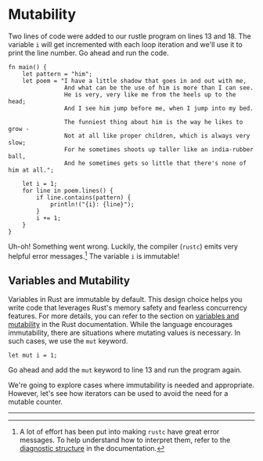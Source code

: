 # Mutability

Two lines of code were added to our rustle program on lines 13 and 18. The
variable `i` will get incremented with each loop iteration and we'll use it to
print the line number. Go ahead and run the code.

```rust,editable
fn main() {
    let pattern = "him";
    let poem = "I have a little shadow that goes in and out with me,
                And what can be the use of him is more than I can see.
                He is very, very like me from the heels up to the head;
                And I see him jump before me, when I jump into my bed.

                The funniest thing about him is the way he likes to grow -
                Not at all like proper children, which is always very slow;
                For he sometimes shoots up taller like an india-rubber ball,
                And he sometimes gets so little that there's none of him at all.";

    let i = 1;
    for line in poem.lines() {
        if line.contains(pattern) {
            println!("{i}: {line}");
        }
        i += 1;
    }
}
```

Uh-oh! Something went wrong. Luckily, the compiler (`rustc`) emits very helpful
error messages.[^1] The variable `i` is immutable!

## Variables and Mutability

Variables in Rust are immutable by default. This design choice helps you write
code that leverages Rust's memory safety and fearless concurrency features. For
more details, you can refer to the section on [variables and mutability] in the
Rust documentation. While the language encourages immutability, there are
situations where mutating values is necessary. In such cases, we use the `mut`
keyword.

```rust,noplayground
let mut i = 1;
```

Go ahead and add the `mut` keyword to line 13 and run the program again.

We're going to explore cases where immutability is needed and appropriate.
However, let's see how iterators can be used to avoid the need for a mutable
counter.

[variables and mutability]:
  https://doc.rust-lang.org/book/ch03-01-variables-and-mutability.html
[diagnostic structure]:
  https://rustc-dev-guide.rust-lang.org/diagnostics.html#diagnostic-structure

---

[^1]:
    A lot of effort has been put into making `rustc` have great error messages.
    To help understand how to interpret them, refer to the [diagnostic
    structure] in the documentation.
